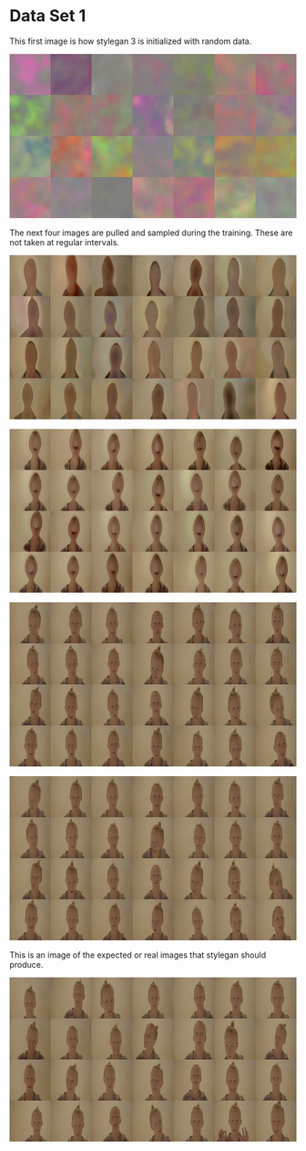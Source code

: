 # Data Set 1

This first image is how stylegan 3 is initialized with random data.

![Dataset 1 training image](./Images/sets/set1/fakes000000.png)

The next four images are pulled and sampled during the training. These are not taken at regular intervals.

![Dataset 1 training image](./Images/sets/set1/fakes000080.png)

![Dataset 1 training image](./Images/sets/set1/fakes000160.png)

![Dataset 1 training image](./Images/sets/set1/fakes000180.png)

![Dataset 1 training image](./Images/sets/set1/fakes000260.png)

This is an image of the expected or real images that stylegan should produce.

![Dataset 3 training image](./Images/sets/set1/reals.png)
